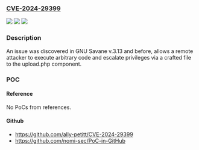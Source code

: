### [CVE-2024-29399](https://cve.mitre.org/cgi-bin/cvename.cgi?name=CVE-2024-29399)
![](https://img.shields.io/static/v1?label=Product&message=n%2Fa&color=blue)
![](https://img.shields.io/static/v1?label=Version&message=n%2Fa&color=blue)
![](https://img.shields.io/static/v1?label=Vulnerability&message=n%2Fa&color=brighgreen)

### Description

An issue was discovered in GNU Savane v.3.13 and before, allows a remote attacker to execute arbitrary code and escalate privileges via a crafted file to the upload.php component.

### POC

#### Reference
No PoCs from references.

#### Github
- https://github.com/ally-petitt/CVE-2024-29399
- https://github.com/nomi-sec/PoC-in-GitHub

